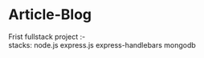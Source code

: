 # Article-Blog
Frist fullstack project  :-   
 stacks:
  node.js
  express.js
  express-handlebars
  mongodb
